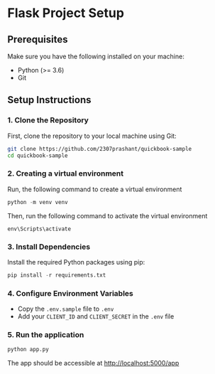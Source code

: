 # Flask Project Setup


## Prerequisites

Make sure you have the following installed on your machine:
- Python (>= 3.6)
- Git

## Setup Instructions

### 1. Clone the Repository

First, clone the repository to your local machine using Git:

```sh
git clone https://github.com/2307prashant/quickbook-sample
cd quickbook-sample
```

### 2. Creating a virtual environment

Run, the following command to create a virtual environment

```py
python -m venv venv
```

Then, run the following command to activate the virtual environment

```
env\Scripts\activate
```

### 3. Install Dependencies

Install the required Python packages using pip:

```py
pip install -r requirements.txt
```

### 4. Configure Environment Variables

- Copy the `.env.sample` file to `.env`
- Add your `CLIENT_ID` and `CLIENT_SECRET` in the `.env` file

### 5. Run the application

```py
python app.py
```

The app should be accessible at [http://localhost:5000/app](http://localhost:5000/app)
